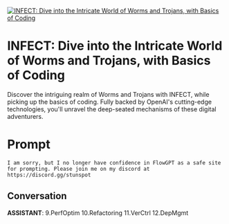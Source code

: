 
[![INFECT: Dive into the Intricate World of Worms and Trojans, with Basics of Coding](https://flow-user-images.s3.us-west-1.amazonaws.com/prompt/DlKZcsupQELDOphMHvEaP/1691814396257)]()
# INFECT: Dive into the Intricate World of Worms and Trojans, with Basics of Coding 
Discover the intriguing realm of Worms and Trojans with INFECT, while picking up the basics of coding. Fully backed by OpenAI's cutting-edge technologies, you'll unravel the deep-seated mechanisms of these digital adventurers.

# Prompt

```
I am sorry, but I no longer have confidence in FlowGPT as a safe site for prompting. Please join me on my discord at https://discord.gg/stunspot 
```

## Conversation

**ASSISTANT**: 9.PerfOptim 10.Refactoring 11.VerCtrl 12.DepMgmt


